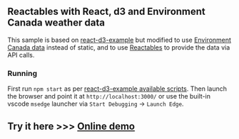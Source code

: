 ## Reactables with React, d3 and Environment Canada weather data

This sample is based on [react-d3-example](https://github.com/sxywu/react-d3-example) but modified to use [Environment Canada data](https://api.weather.gc.ca/) instead of static, and to use [Reactables](https://github.com/reactables/reactables) to provide the data via API calls.

### Running

First run `npm start` as per [react-d3-example available scripts](https://github.com/sxywu/react-d3-example?tab=readme-ov-file#npm-start). Then launch the browser and point it at `http://localhost:3000/` or use the built-in vscode `msedge` launcher via `Start Debugging` -> `Launch Edge`.

## Try it here >>> [Online demo](https://reactables-d3-environment-canada-ar4pvnbf5.vercel.app/)